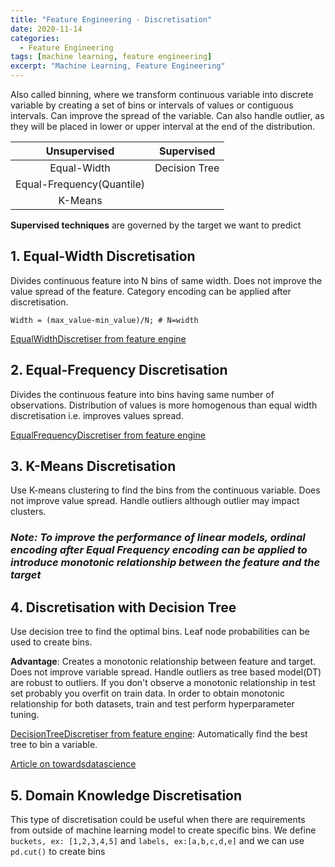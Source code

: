 ```yaml
---
title: "Feature Engineering - Discretisation"
date: 2020-11-14
categories:
  - Feature Engineering
tags: [machine learning, feature engineering]
excerpt: "Machine Learning, Feature Engineering"
---
```


Also called binning, where we transform continuous variable into discrete variable by creating a set of bins or intervals of values or contiguous intervals. Can improve the  spread of the variable. Can also handle outlier, as they will be placed in lower or upper interval at the end of the distribution.

 | Unsupervised | Supervised | 
| :---:         |     :---:      |     
| Equal-Width   | Decision Tree    | 
| Equal-Frequency(Quantile)      |       | 
| K-Means          |      | 


**Supervised techniques** are governed by the target we want to predict

## 1. Equal-Width Discretisation

Divides continuous feature into N bins of same width. Does not improve the value spread of the feature. Category encoding can be applied after discretisation.

```Width = (max_value-min_value)/N; # N=width```

[EqualWidthDiscretiser from feature engine](https://feature-engine.readthedocs.io/en/latest/discretisers/EqualFrequencyDiscretiser.html)

## 2. Equal-Frequency Discretisation

Divides the continuous feature into bins having same number of observations. Distribution of values is more homogenous than equal width discretisation i.e. improves values spread.

[EqualFrequencyDiscretiser from feature engine](https://feature-engine.readthedocs.io/en/latest/discretisers/EqualFrequencyDiscretiser.html#equalfrequencydiscretiser)


## 3. K-Means Discretisation

Use K-means clustering to find the bins from the continuous variable. Does not improve value spread. Handle outliers although outlier may impact clusters.

### ***Note: To improve the performance of linear models, ordinal encoding after Equal Frequency encoding can be applied to introduce monotonic relationship between the feature and the target***

## 4. Discretisation with Decision Tree

Use decision tree to find the optimal bins. Leaf node probabilities can be used to create bins.

**Advantage**: Creates a monotonic relationship between feature and target. Does not improve variable spread. Handle outliers as tree based model(DT) are robust to outliers. If you don't observe a monotonic relationship in test set probably you overfit on train data. In order to obtain monotonic relationship for both datasets, train and test perform hyperparameter tuning.


[DecisionTreeDiscretiser from feature engine](https://feature-engine.readthedocs.io/en/latest/discretisers/DecisionTreeDiscretiser.html): Automatically find the best tree to bin a variable.

[Article on towardsdatascience](https://towardsdatascience.com/discretisation-using-decision-trees-21910483fa4b)


## 5. Domain Knowledge Discretisation

This type of discretisation could be useful when there are requirements from outside of machine learning model to create specific bins. We define ```buckets, ex: [1,2,3,4,5]``` and ```labels, ex:[a,b,c,d,e]``` and we can use ```pd.cut()``` to create bins

